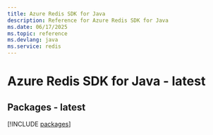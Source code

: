 ```yaml
---
title: Azure Redis SDK for Java
description: Reference for Azure Redis SDK for Java
ms.date: 06/17/2025
ms.topic: reference
ms.devlang: java
ms.service: redis
---
```

# Azure Redis SDK for Java - latest
## Packages - latest
[!INCLUDE [packages](redis-index.md)]